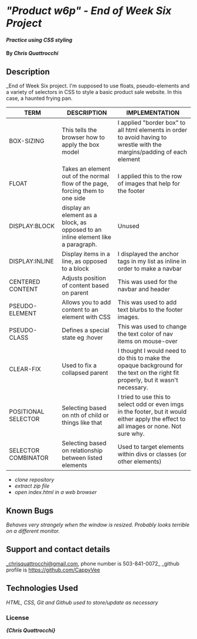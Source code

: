 # _"Product w6p" - End of Week Six Project_

#### _Practice using CSS styling_

#### By _**Chris Quattrocchi**_

## Description

_End of Week Six project. I'm supposed to use floats, pseudo-elements and a variety of selectors in CSS to style a basic product sale website. In this case, a haunted frying pan.

| TERM | DESCRIPTION | IMPLEMENTATION |
|------|-------------|----------------|
|BOX-SIZING|This tells the browser how to apply the box model|I applied "border box" to all html elements in order to avoid having to wrestle with the margins/padding of each element|
|FLOAT|Takes an element out of the normal flow of the page, forcing them to one side|I applied this to the row of images that help for the footer|
|DISPLAY:BLOCK|display an element as a block, as opposed to an inline element like a paragraph.|Unused|
|DISPLAY:INLINE|Display items in a line, as opposed to a block|I displayed the anchor tags in my list as inline in order to make a navbar|
|CENTERED CONTENT|Adjusts position of content based on parent|This was used for the navbar and header|
|PSEUDO-ELEMENT|Allows you to add content to an element with CSS|This was used to add text blurbs to the footer images.|
|PSEUDO-CLASS|Defines a special state eg :hover|This was used to change the text color of nav items on mouse-over|
|CLEAR-FIX|Used to fix a collapsed parent|I thought I would need to do this to make the opaque background for the text on the right fit properly, but it wasn't necessary.|
|POSITIONAL SELECTOR|Selecting based on nth of child or things like that|I tried to use this to select odd or even imgs in the footer, but it would either apply the effect to all images or none. Not sure why.|
|SELECTOR COMBINATOR|Selecting based on relationship between listed elements|Used to target elements within divs or classes (or other elements)|




* _clone repository_
* _extract zip file_
* _open index.html in a web browser_



## Known Bugs

_Behaves very strangely when the window is resized. Probably looks terrible on a different monitor._

## Support and contact details

_chrisquattrocchi@gmail.com, phone number is 503-841-0072_
_github profile is https://github.com/CappyVee

## Technologies Used

_HTML, CSS, Git and Github used to store/update as necessary_

### License

**_{Chris Quattrocchi}_**
